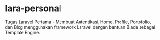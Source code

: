 # lara-personal
Tugas Laravel Pertama - Membuat Autentikasi, Home, Profile, Portofolio, dan Blog menggunakan framework Laravel dengan bantuan Blade sebagai Template Engine.
